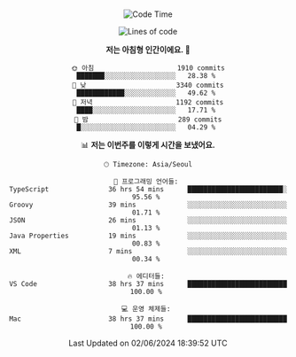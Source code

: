 <div align="center">

<br />

 <!--START_SECTION:waka-->
![Code Time](http://img.shields.io/badge/Code%20Time-2%2C570%20hrs%2039%20mins-blue)

![Lines of code](https://img.shields.io/badge/%EC%A0%80%EB%8A%94%20%EC%97%AC%ED%83%9C%EA%B9%8C%EC%A7%80%20-3.9%20million%20%EC%A4%84%EC%9D%98%20%EC%BD%94%EB%93%9C%EB%A5%BC%20%EC%9E%91%EC%84%B1%ED%96%88%EC%96%B4%EC%9A%94.-blue)

**저는 아침형 인간이에요. 🐤** 

```text
🌞 아침                     1910 commits        ███████░░░░░░░░░░░░░░░░░░   28.38 % 
🌆 낮　                     3340 commits        ████████████░░░░░░░░░░░░░   49.62 % 
🌃 저녁                     1192 commits        ████░░░░░░░░░░░░░░░░░░░░░   17.71 % 
🌙 밤　                     289 commits         █░░░░░░░░░░░░░░░░░░░░░░░░   04.29 % 
```


📊 **저는 이번주를 이렇게 시간을 보냈어요.** 

```text
🕑︎ Timezone: Asia/Seoul

💬 프로그래밍 언어들: 
TypeScript               36 hrs 54 mins      ████████████████████████░   95.56 % 
Groovy                   39 mins             ░░░░░░░░░░░░░░░░░░░░░░░░░   01.71 % 
JSON                     26 mins             ░░░░░░░░░░░░░░░░░░░░░░░░░   01.13 % 
Java Properties          19 mins             ░░░░░░░░░░░░░░░░░░░░░░░░░   00.83 % 
XML                      7 mins              ░░░░░░░░░░░░░░░░░░░░░░░░░   00.34 % 

🔥 에디터들: 
VS Code                  38 hrs 37 mins      █████████████████████████   100.00 % 

💻 운영 체제들: 
Mac                      38 hrs 37 mins      █████████████████████████   100.00 % 
```


 Last Updated on 02/06/2024 18:39:52 UTC
<!--END_SECTION:waka-->

</div>

